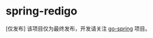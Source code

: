 # spring-redigo

[仅发布] 该项目仅为最终发布，开发请关注 [go-spring](https://github.com/jiangguilong2000/go-spring/go-spring) 项目。